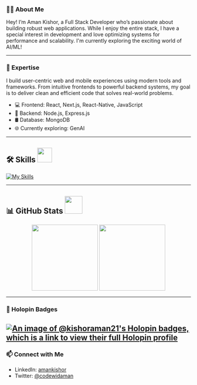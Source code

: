 

<!--
**kishoraman21/kishoraman21** is a ✨ _special_ ✨ repository because its `README.md` (this file) appears on your GitHub profile.

Here are some ideas to get you started:

- 🔭 I’m currently working on ...
- 🌱 I’m currently learning ...
- 👯 I’m looking to collaborate on ...
- 🤔 I’m looking for help with ...
- 💬 Ask me about ...
- 📫 How to reach me: ...
- 😄 Pronouns: ...
- ⚡ Fun fact: ...
-->




### 👨‍💻 About Me

Hey! I’m Aman Kishor, a Full Stack Developer who’s passionate about building robust web applications. While I enjoy the entire stack, I have a special interest in development and love optimizing systems for performance and scalability. I'm currently exploring the exciting world of AI/ML!

---

### 🚀 Expertise

I build user-centric web and mobile experiences using modern tools and frameworks. From intuitive frontends to powerful backend systems, my goal is to deliver clean and efficient code that solves real-world problems.

- 💻 Frontend: React, Next.js, React-Native, JavaScript  
- 🔧 Backend: Node.js, Express.js
- 🛢️ Database: MongoDB 
- 🌐 Currently exploring: GenAI

---

<h2>🛠 Skills <img src="https://media4.giphy.com/media/v1.Y2lkPTc5MGI3NjExYmk0amVkZDZmdGRkc2p3ODA5dnl4ZHkzdzB4ZXBxZzduaWxxdTEzbCZlcD12MV9pbnRlcm5hbF9naWZfYnlfaWQmY3Q9cw/YIoRLftPZQCFSQXIzp/giphy.gif" width="40px"></h2>

[![My Skills](https://skillicons.dev/icons?i=react,nextjs,js,nodejs,expressjs,mongodb,typescript,postman)](https://skillicons.dev)

---

<h2>📊 GitHub Stats <img src="https://media0.giphy.com/media/v1.Y2lkPTc5MGI3NjExdW5jZGk1bXZhOXd5dXEzZ2RudGVnYXBwYW9lMDE1ZXJuNmNxbnhteSZlcD12MV9pbnRlcm5hbF9naWZfYnlfaWQmY3Q9cw/CAIgh8LKFbIciGx5Qe/giphy.gif" width="48px"></h2>

<p align="center">
  <img height="180em" src="https://github-readme-stats.vercel.app/api?username=kishoraman21&rank_icon=percentile&show_icons=true&theme=codeSTACKr&show=reviews&border_radius=8"/>
  <img height="180em" src="https://github-readme-stats.vercel.app/api/top-langs/?username=kishoraman21&theme=codeSTACKr&layout=compact"/>
</p>

---

### 🏅 Holopin Badges

[![An image of @kishoraman21's Holopin badges, which is a link to view their full Holopin profile](https://holopin.me/kishoraman21)](https://holopin.io/@kishoraman21)
---

### 📫 Connect with Me

- LinkedIn: [amankishor](https://www.linkedin.com/in/aman-kishor-profile/)
- Twitter: [@codewidaman](https://x.com/codewidaman)




